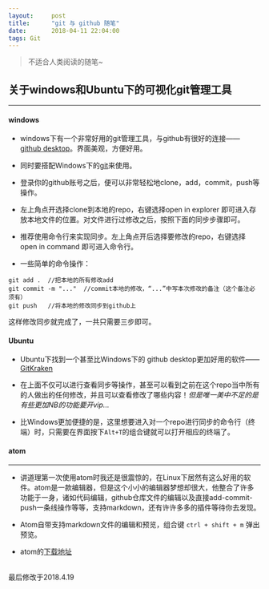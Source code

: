 ```yaml
---
layout:     post
title:      "git 与 github 随笔"
date:       2018-04-11 22:04:00
tags: Git
---
```

> 不适合人类阅读的随笔~

## 关于windows和Ubuntu下的可视化git管理工具
---

#### windows
- windows下有一个非常好用的git管理工具，与github有很好的连接——[github desktop](https://desktop.github.com/)。界面美观，方便好用。

- 同时要搭配Windows下的[git](https://git-scm.com/download/win)来使用。

- 登录你的github账号之后，便可以非常轻松地clone，add，commit，push等操作。

- 左上角点开选择clone到本地的repo，右键选择open in explorer 即可进入存放本地文件的位置。对文件进行过修改之后，按照下面的同步步骤即可。

- 推荐使用命令行来实现同步。左上角点开后选择要修改的repo，右键选择 open in command 即可进入命令行。

- 一些简单的命令操作：
```
git add .  //把本地的所有修改add
git commit -m "..."  //commit本地的修改，“...”中写本次修改的备注（这个备注必须有）
git push   //将本地的修改同步到github上
```
这样修改同步就完成了，一共只需要三步即可。

#### Ubuntu

- Ubuntu下找到一个甚至比Windows下的 github desktop更加好用的软件——[GitKraken](https://www.gitkraken.com/)

- 在上面不仅可以进行查看同步等操作，甚至可以看到之前在这个repo当中所有的人做出的任何修改，并且可以查看修改了哪些内容！*但是唯一美中不足的是有些更加NB的功能要开vip...*

- 比Windows更加便捷的是，这里想要进入对一个repo进行同步的命令行（终端）时，只需要在界面按下`Alt+T`的组合键就可以打开相应的终端了。

#### atom
---
- 讲道理第一次使用atom时我还是很震惊的，在Linux下居然有这么好用的软件。atom是一款编辑器，但是这个小小的编辑器梦想却很大，他整合了许多功能于一身，诸如代码编辑，github仓库文件的编辑以及直接add-commit-push一条线操作等等，支持markdown，还有许许多多的插件等待你去发现。

- Atom自带支持markdown文件的编辑和预览，组合键 `ctrl + shift + m` 弹出预览。 

- atom的[下载地址](https://atom.io/)

<br>
最后修改于2018.4.19
